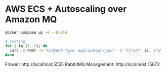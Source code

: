 # AWS ECS + Autoscaling over Amazon MQ

```bash
docker compose up -d --build

# Testing
for i in {1..5}; do
  curl -X POST -H "Content-Type: application/json" -d "{\"x\": $i, \"y\": $(( i + 1 ))}" http://localhost:5000/add-task
done
```

Flower: http://localhost:5555
RabbitMQ Management: http://localhost:15672
